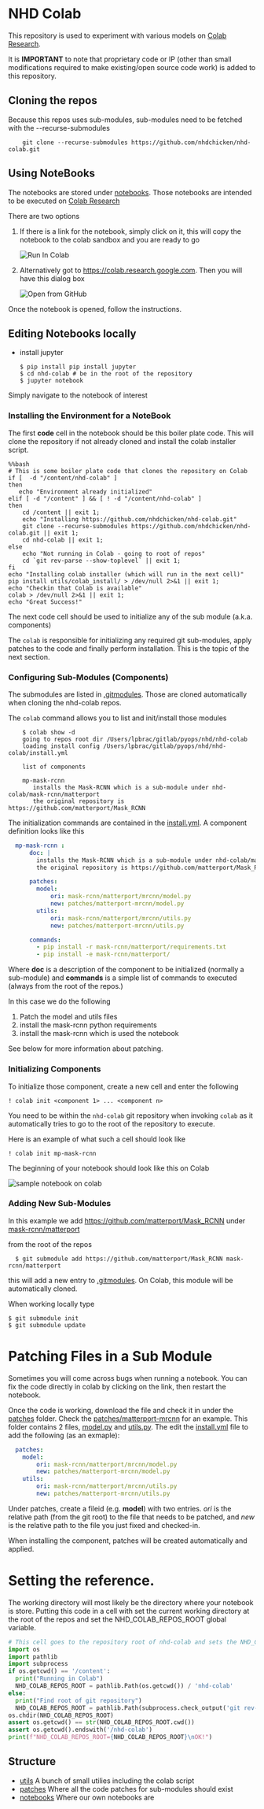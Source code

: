 # NHD Colab

This repository is used to experiment with various models on 
[Colab Research](https://colab.research.google.com/). 

It is **IMPORTANT** to note that proprietary code or IP
(other than small modifications required to make existing/open source code work)
is added to this repository.

## Cloning the repos

Because this repos uses sub-modules, sub-modules need to be fetched
with the --recurse-submodules

```shell script
    git clone --recurse-submodules https://github.com/nhdchicken/nhd-colab.git
```

## Using NoteBooks 

The notebooks are stored under [notebooks](notebooks). Those notebooks 
are intended to be executed on [Colab Research](https://colab.research.google.com/)

There are two options

1. If there is a link for the notebook, simply click on it, this will copy
   the notebook to the colab sandbox and you are ready to go

    ![Run In Colab](images/run-in-colab.png)

2. Alternatively got to https://colab.research.google.com. Then you will have this dialog box

    ![Open from GitHub](images/colab-opennd-dialog.png)
    
Once the notebook is opened, follow the instructions.

## Editing Notebooks locally

- install jupyter

    ```shell script
    $ pip install pip install jupyter
    $ cd nhd-colab # be in the root of the repository
    $ jupyter notebook
    ```

Simply navigate to the notebook of interest    

### Installing the Environment for a NoteBook

The first **code** cell in the notebook should be this boiler plate 
code. This will clone the repository if not already
cloned and install the colab installer script.

```shell script
%%bash
# This is some boiler plate code that clones the repository on Colab
if [  -d "/content/nhd-colab" ]
then
   echo "Environment already initialized"
elif [ -d "/content" ] && [ ! -d "/content/nhd-colab" ]
then
    cd /content || exit 1;
    echo "Installing https://github.com/nhdchicken/nhd-colab.git"
    git clone --recurse-submodules https://github.com/nhdchicken/nhd-colab.git || exit 1;
    cd nhd-colab || exit 1;
else
    echo "Not running in Colab - going to root of repos"
    cd `git rev-parse --show-toplevel` || exit 1;
fi
echo "Installing colab installer (which will run in the next cell)"
pip install utils/colab_install/ > /dev/null 2>&1 || exit 1;
echo "Checkin that Colab is available"
colab > /dev/null 2>&1 || exit 1;
echo "Great Success!"
```

The next code cell should be used to initialize any of the sub module (a.k.a. components)

The ``colab`` is responsible for initializing any required git sub-modules, 
apply patches to the code and finally perform installation. This is the topic 
of the next section.

### Configuring Sub-Modules (Components)

The submodules are listed in [.gitmodules](.gitmodules). Those are cloned
automatically when cloning the nhd-colab repos. 

The ``colab`` command allows you to list and init/install those modules 

```shell script
    $ colab show -d
    going to repos root dir /Users/lpbrac/gitlab/pyops/nhd/nhd-colab
    loading install config /Users/lpbrac/gitlab/pyops/nhd/nhd-colab/install.yml

    list of components

    mp-mask-rcnn
       installs the Mask-RCNN which is a sub-module under nhd-colab/mask-rcnn/matterport
       the original repository is https://github.com/matterport/Mask_RCNN
```

The initialization commands are contained in the [install.yml](install.yml). A component 
definition looks like this 

```yaml
  mp-mask-rcnn :
      doc: |
        installs the Mask-RCNN which is a sub-module under nhd-colab/mask-rcnn/matterport
        the original repository is https://github.com/matterport/Mask_RCNN

      patches:
        model:
            ori: mask-rcnn/matterport/mrcnn/model.py
            new: patches/matterport-mrcnn/model.py
        utils:
            ori: mask-rcnn/matterport/mrcnn/utils.py
            new: patches/matterport-mrcnn/utils.py

      commands:
        - pip install -r mask-rcnn/matterport/requirements.txt
        - pip install -e mask-rcnn/matterport/
```

Where **doc** is a description of the component to be initialized (normally a sub-module)
and **commands** is a simple list of commands to executed (always from the root of the 
repos.)

In this case we do the following

1. Patch the model and utils files
1. install the mask-rcnn python requirements
2. install the mask-rcnn which is used the notebook

See below for more information about patching. 

### Initializing Components

To initialize those component, create a new cell and enter the following

```shell script
! colab init <component 1> ... <component n>
```

You need to be within the ``nhd-colab`` git repository when invoking ``colab``
as it automatically tries to go to the root of the repository to execute.

Here is an example of what such a cell should look like

```shell script
! colab init mp-mask-rcnn
```

The beginning of your notebook should look like this on Colab

![sample notebook on colab](images/notebook-init.png)

### Adding New Sub-Modules  

In this example we add https://github.com/matterport/Mask_RCNN under 
[mask-rcnn/matterport](mask-rcnn/matterport)

from the root of the repos

```shell script
  $ git submodule add https://github.com/matterport/Mask_RCNN mask-rcnn/matterport
````
this will add a new entry to [.gitmodules](.gitmodules). On Colab, this module 
will be automatically cloned. 

When working locally type

```shell script
$ git submodule init
$ git submodule update
```

# Patching Files in a Sub Module

Sometimes you will come across bugs when running a notebook. You can fix the code directly 
in colab by clicking on the link, then restart the notebook. 

Once the code is working, download the file and check it in under the [patches](patches)
folder. Check the [patches/matterport-mrcnn](patches/matterport-mrcnn) for an example. 
This folder contains 2 files, [model.py](patches/matterport-mrcnn/model.py) and 
[utils.py](patches/matterport-mrcnn/utils.py). The edit the [install.yml](install.yml)
file to add the following (as an exmaple):

```yaml
  patches:
    model:
        ori: mask-rcnn/matterport/mrcnn/model.py
        new: patches/matterport-mrcnn/model.py
    utils:
        ori: mask-rcnn/matterport/mrcnn/utils.py
        new: patches/matterport-mrcnn/utils.py
```

Under patches, create a fileid (e.g. **model**) with two entries. *ori* is the relative
path (from the git root) to the file that needs to be patched, and *new* is the 
relative path to the file you just fixed and checked-in.

When installing the component, patches will be created automatically and applied.

# Setting the reference.

The working directory will most likely be the directory where your notebook is store.
Putting this code in a cell with set the current working directory at the root of the 
repos and set the NHD_COLAB_REPOS_ROOT global variable.

```python
# This cell goes to the repository root of nhd-colab and sets the NHD_COLAB_REPOS_ROOT variable.
import os
import pathlib
import subprocess
if os.getcwd() == '/content':
  print("Running in Colab")
  NHD_COLAB_REPOS_ROOT = pathlib.Path(os.getcwd()) / 'nhd-colab'
else:
  print("Find root of git repository")
  NHD_COLAB_REPOS_ROOT = pathlib.Path(subprocess.check_output('git rev-parse --show-toplevel', shell=True).decode('utf-8').strip())
os.chdir(NHD_COLAB_REPOS_ROOT)
assert os.getcwd() == str(NHD_COLAB_REPOS_ROOT.cwd())
assert os.getcwd().endswith('/nhd-colab')
print(f"NHD_COLAB_REPOS_ROOT={NHD_COLAB_REPOS_ROOT}\nOK!")
```

## Structure

- [utils](utils) A bunch of small utilies including the colab script
- [patches](patches) Where all the code patches for sub-modules should exist
- [notebooks](notebooks) Where our own notebooks are 